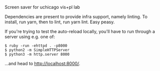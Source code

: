 Screen saver for uchicago vis+pl lab

Dependencies are present to provide infra support, namely linting.
To install, run yarn, then to lint, run yarn lint. Easy peasy.

If you're trying to test the auto-reload locally, you'll have to run through a server using e.g. one of:

```
$ ruby -run -ehttpd . -p8000
$ python2 -m SimpleHTTPServer
$ python3 -m http.server 8000
```

...and head to [http://localhost:8000/](http://localhost:8000/).
